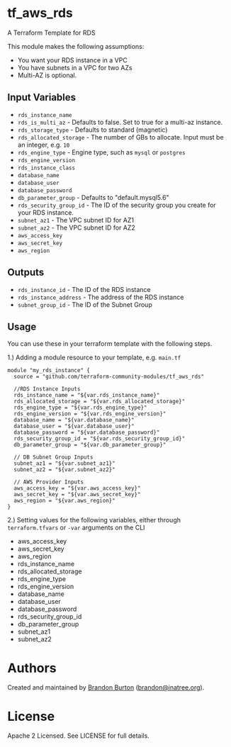tf_aws_rds
==========
A Terraform Template for RDS

This module makes the following assumptions:
* You want your RDS instance in a VPC
* You have subnets in a VPC for two AZs
* Multi-AZ is optional.

Input Variables
---------------

- `rds_instance_name`
- `rds_is_multi_az` - Defaults to false. Set to true for a multi-az
  instance.
- `rds_storage_type` - Defaults to standard (magnetic)
- `rds_allocated_storage` - The number of GBs to allocate. Input must be an
  integer, e.g. `10`
- `rds_engine_type` - Engine type, such as `mysql` or `postgres`
- `rds_engine_version`
- `rds_instance_class`
- `database_name`
- `database_user`
- `database_password`
- `db_parameter_group` - Defaults to "default.mysql5.6"
- `rds_security_group_id` - The ID of the security group you create for
  your RDS instance.
- `subnet_az1` - The VPC subnet ID for AZ1
- `subnet_az2` - The VPC subnet ID for AZ2
- `aws_access_key`
- `aws_secret_key`
- `aws_region`

Outputs
-------

- `rds_instance_id` - The ID of the RDS instance
- `rds_instance_address` - The address of the RDS instance
- `subnet_group_id` - The ID of the Subnet Group

Usage
-----

You can use these in your terraform template with the following steps.

1.) Adding a module resource to your template, e.g. `main.tf`

```
module "my_rds_instance" {
  source = "github.com/terraform-community-modules/tf_aws_rds"

  //RDS Instance Inputs
  rds_instance_name = "${var.rds_instance_name}"
  rds_allocated_storage = "${var.rds_allocated_storage}"
  rds_engine_type = "${var.rds_engine_type}"
  rds_engine_version = "${var.rds_engine_version}"
  database_name = "${var.database_name}"
  database_user = "${var.database_user}"
  database_password = "${var.database_password}"
  rds_security_group_id = "${var.rds_security_group_id}"
  db_parameter_group = "${var.db_parameter_group}"

  // DB Subnet Group Inputs
  subnet_az1 = "${var.subnet_az1}"
  subnet_az2 = "${var.subnet_az2}"

  // AWS Provider Inputs
  aws_access_key = "${var.aws_access_key}"
  aws_secret_key = "${var.aws_secret_key}"
  aws_region = "${var.aws_region}"
}
```

2.) Setting values for the following variables, either through
`terraform.tfvars` or `-var` arguments on the CLI

- aws_access_key
- aws_secret_key
- aws_region
- rds_instance_name
- rds_allocated_storage
- rds_engine_type
- rds_engine_version
- database_name
- database_user
- database_password
- rds_security_group_id
- db_parameter_group
- subnet_az1
- subnet_az2

Authors
=======

Created and maintained by [Brandon Burton](https://github.com/solarce)
(brandon@inatree.org).

License
=======

Apache 2 Licensed. See LICENSE for full details.
